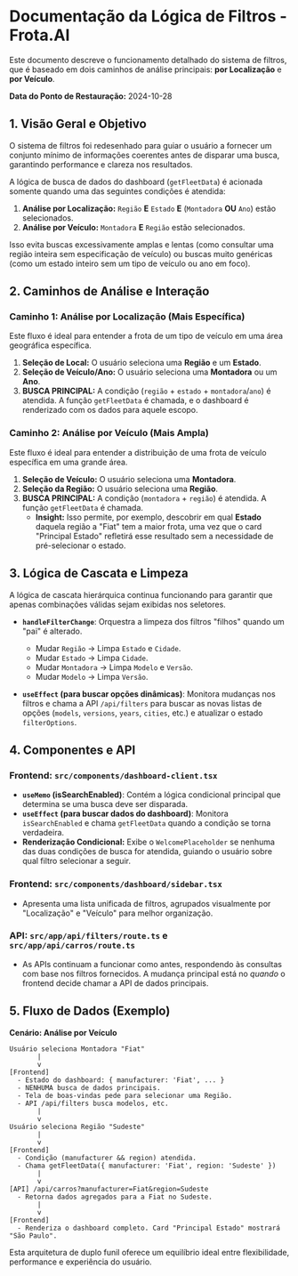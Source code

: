 # Documentação da Lógica de Filtros - Frota.AI

Este documento descreve o funcionamento detalhado do sistema de filtros, que é baseado em dois caminhos de análise principais: **por Localização** e **por Veículo**.

**Data do Ponto de Restauração:** 2024-10-28

## 1. Visão Geral e Objetivo

O sistema de filtros foi redesenhado para guiar o usuário a fornecer um conjunto mínimo de informações coerentes antes de disparar uma busca, garantindo performance e clareza nos resultados.

A lógica de busca de dados do dashboard (`getFleetData`) é acionada somente quando uma das seguintes condições é atendida:

1.  **Análise por Localização:** `Região` **E** `Estado` **E** (`Montadora` **OU** `Ano`) estão selecionados.
2.  **Análise por Veículo:** `Montadora` **E** `Região` estão selecionados.

Isso evita buscas excessivamente amplas e lentas (como consultar uma região inteira sem especificação de veículo) ou buscas muito genéricas (como um estado inteiro sem um tipo de veículo ou ano em foco).

## 2. Caminhos de Análise e Interação

### Caminho 1: Análise por Localização (Mais Específica)

Este fluxo é ideal para entender a frota de um tipo de veículo em uma área geográfica específica.

1.  **Seleção de Local:** O usuário seleciona uma **Região** e um **Estado**.
2.  **Seleção de Veículo/Ano:** O usuário seleciona uma **Montadora** ou um **Ano**.
3.  **BUSCA PRINCIPAL:** A condição (`região` + `estado` + `montadora`/`ano`) é atendida. A função `getFleetData` é chamada, e o dashboard é renderizado com os dados para aquele escopo.

### Caminho 2: Análise por Veículo (Mais Ampla)

Este fluxo é ideal para entender a distribuição de uma frota de veículo específica em uma grande área.

1.  **Seleção de Veículo:** O usuário seleciona uma **Montadora**.
2.  **Seleção da Região:** O usuário seleciona uma **Região**.
3.  **BUSCA PRINCIPAL:** A condição (`montadora` + `região`) é atendida. A função `getFleetData` é chamada.
    *   **Insight:** Isso permite, por exemplo, descobrir em qual **Estado** daquela região a "Fiat" tem a maior frota, uma vez que o card "Principal Estado" refletirá esse resultado sem a necessidade de pré-selecionar o estado.

## 3. Lógica de Cascata e Limpeza

A lógica de cascata hierárquica continua funcionando para garantir que apenas combinações válidas sejam exibidas nos seletores.

-   **`handleFilterChange`**: Orquestra a limpeza dos filtros "filhos" quando um "pai" é alterado.
    -   Mudar `Região` -> Limpa `Estado` e `Cidade`.
    -   Mudar `Estado` -> Limpa `Cidade`.
    -   Mudar `Montadora` -> Limpa `Modelo` e `Versão`.
    -   Mudar `Modelo` -> Limpa `Versão`.

-   **`useEffect` (para buscar opções dinâmicas)**: Monitora mudanças nos filtros e chama a API `/api/filters` para buscar as novas listas de opções (`models`, `versions`, `years`, `cities`, etc.) e atualizar o estado `filterOptions`.

## 4. Componentes e API

### Frontend: `src/components/dashboard-client.tsx`

-   **`useMemo` (isSearchEnabled)**: Contém a lógica condicional principal que determina se uma busca deve ser disparada.
-   **`useEffect` (para buscar dados do dashboard)**: Monitora `isSearchEnabled` e chama `getFleetData` quando a condição se torna verdadeira.
-   **Renderização Condicional:** Exibe o `WelcomePlaceholder` se nenhuma das duas condições de busca for atendida, guiando o usuário sobre qual filtro selecionar a seguir.

### Frontend: `src/components/dashboard/sidebar.tsx`

-   Apresenta uma lista unificada de filtros, agrupados visualmente por "Localização" e "Veículo" para melhor organização.

### API: `src/app/api/filters/route.ts` e `src/app/api/carros/route.ts`

-   As APIs continuam a funcionar como antes, respondendo às consultas com base nos filtros fornecidos. A mudança principal está no *quando* o frontend decide chamar a API de dados principais.

## 5. Fluxo de Dados (Exemplo)

**Cenário: Análise por Veículo**
```
Usuário seleciona Montadora "Fiat"
       |
       v
[Frontend]
  - Estado do dashboard: { manufacturer: 'Fiat', ... }
  - NENHUMA busca de dados principais.
  - Tela de boas-vindas pede para selecionar uma Região.
  - API /api/filters busca modelos, etc.
       |
       v
Usuário seleciona Região "Sudeste"
       |
       v
[Frontend]
  - Condição (manufacturer && region) atendida.
  - Chama getFleetData({ manufacturer: 'Fiat', region: 'Sudeste' })
       |
       v
[API] /api/carros?manufacturer=Fiat&region=Sudeste
  - Retorna dados agregados para a Fiat no Sudeste.
       |
       v
[Frontend]
  - Renderiza o dashboard completo. Card "Principal Estado" mostrará "São Paulo".
```

Esta arquitetura de duplo funil oferece um equilíbrio ideal entre flexibilidade, performance e experiência do usuário.
